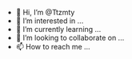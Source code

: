 - 👋 Hi, I’m @Ttzmty
- 👀 I’m interested in ...
- 🌱 I’m currently learning ...
- 💞️ I’m looking to collaborate on ...
- 📫 How to reach me ...

<!---
Ttzmty/Ttzmty is a ✨ special ✨ repository because its `README.md` (this file) appears on your GitHub profile.
You can click the Preview link to take a look at your changes.
--->
